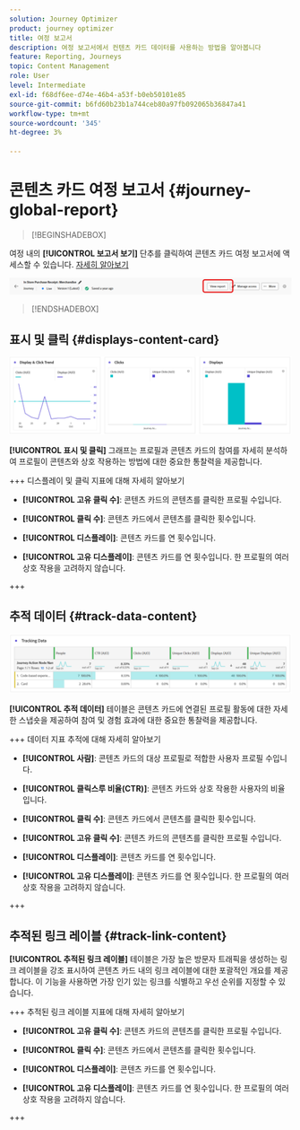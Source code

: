 ```yaml
---
solution: Journey Optimizer
product: journey optimizer
title: 여정 보고서
description: 여정 보고서에서 컨텐츠 카드 데이터를 사용하는 방법을 알아봅니다
feature: Reporting, Journeys
topic: Content Management
role: User
level: Intermediate
exl-id: f68df6ee-d74e-46b4-a53f-b0eb50101e85
source-git-commit: b6fd60b23b1a744ceb80a97fb092065b36847a41
workflow-type: tm+mt
source-wordcount: '345'
ht-degree: 3%

---
```


# 콘텐츠 카드 여정 보고서 {#journey-global-report}

>[!BEGINSHADEBOX]

여정 내의 **[!UICONTROL 보고서 보기]** 단추를 클릭하여 콘텐츠 카드 여정 보고서에 액세스할 수 있습니다. [자세히 알아보기](report-gs-cja.md)

![](assets/report-access-jo.png)

>[!ENDSHADEBOX]

## 표시 및 클릭 {#displays-content-card}

![](assets/content-card-jo-display.png)

**[!UICONTROL 표시 및 클릭]** 그래프는 프로필과 콘텐츠 카드의 참여를 자세히 분석하여 프로필이 콘텐츠와 상호 작용하는 방법에 대한 중요한 통찰력을 제공합니다.

+++ 디스플레이 및 클릭 지표에 대해 자세히 알아보기

* **[!UICONTROL 고유 클릭 수]**: 콘텐츠 카드의 콘텐츠를 클릭한 프로필 수입니다.

* **[!UICONTROL 클릭 수]**: 콘텐츠 카드에서 콘텐츠를 클릭한 횟수입니다.

* **[!UICONTROL 디스플레이]**: 콘텐츠 카드를 연 횟수입니다.

* **[!UICONTROL 고유 디스플레이]**: 콘텐츠 카드를 연 횟수입니다. 한 프로필의 여러 상호 작용을 고려하지 않습니다.

+++

## 추적 데이터 {#track-data-content}

![](assets/code-based-tracking-data.png)

**[!UICONTROL 추적 데이터]** 테이블은 콘텐츠 카드에 연결된 프로필 활동에 대한 자세한 스냅숏을 제공하여 참여 및 경험 효과에 대한 중요한 통찰력을 제공합니다.

+++ 데이터 지표 추적에 대해 자세히 알아보기

* **[!UICONTROL 사람]**: 콘텐츠 카드의 대상 프로필로 적합한 사용자 프로필 수입니다.

* **[!UICONTROL 클릭스루 비율(CTR)]**: 콘텐츠 카드와 상호 작용한 사용자의 비율입니다.

* **[!UICONTROL 클릭 수]**: 콘텐츠 카드에서 콘텐츠를 클릭한 횟수입니다.

* **[!UICONTROL 고유 클릭 수]**: 콘텐츠 카드의 콘텐츠를 클릭한 프로필 수입니다.

* **[!UICONTROL 디스플레이]**: 콘텐츠 카드를 연 횟수입니다.

* **[!UICONTROL 고유 디스플레이]**: 콘텐츠 카드를 연 횟수입니다. 한 프로필의 여러 상호 작용을 고려하지 않습니다.

+++

## 추적된 링크 레이블 {#track-link-content}

**[!UICONTROL 추적된 링크 레이블]** 테이블은 가장 높은 방문자 트래픽을 생성하는 링크 레이블을 강조 표시하여 콘텐츠 카드 내의 링크 레이블에 대한 포괄적인 개요를 제공합니다. 이 기능을 사용하면 가장 인기 있는 링크를 식별하고 우선 순위를 지정할 수 있습니다.

+++ 추적된 링크 레이블 지표에 대해 자세히 알아보기

* **[!UICONTROL 고유 클릭 수]**: 콘텐츠 카드의 콘텐츠를 클릭한 프로필 수입니다.

* **[!UICONTROL 클릭 수]**: 콘텐츠 카드에서 콘텐츠를 클릭한 횟수입니다.

* **[!UICONTROL 디스플레이]**: 콘텐츠 카드를 연 횟수입니다.

* **[!UICONTROL 고유 디스플레이]**: 콘텐츠 카드를 연 횟수입니다. 한 프로필의 여러 상호 작용을 고려하지 않습니다.

+++

